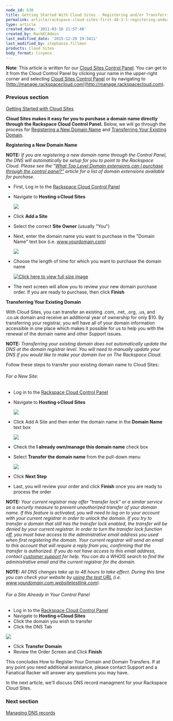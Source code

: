 ```yaml
---
node_id: 638
title: Getting Started With Cloud Sites - Registering and/or Transferring Domain Names
permalink: article/rackspace-cloud-sites-first-48-3-1-registering-andor-transferring-domain-names
type: article
created_date: '2011-03-16 21:57:40'
created_by: RackKCAdmin
last_modified_date: '2015-12-29 19:3411'
last_modified_by: stephanie.fillmon
products: Cloud Sites
body_format: tinymce
---
```


**Note**: This article is written for our [Cloud Sites Control
Panel](https://manage.rackspacecloud.com/). You can get to it from the
Cloud Control Panel by clicking your name in the upper-right corner and
selecting [Cloud Sites Control
Panel](https://manage.rackspacecloud.com/) or by navigating to
[http://manage.rackspacecloud.com](http://manage.rackspacecloud.com).

### Previous section

[Getting Started with Cloud
Sites](https://www.rackspace.com/knowledge_center/getting-started/cloud-sites)

**Cloud Sites makes it easy for you to purchase a domain name directly
through the Rackspace Cloud Control Panel.** Below, we will go through
the process for [Registering a New Domain Name](#register_new_domain)
and [Transferring Your Existing Domain](#transfer_domain).

**Registering a New Domain Name**

**NOTE:** *If you are registering a new domain name through the Control
Panel, the DNS will automatically be setup for you to point to the
Rackspace Cloud.* *Please see the "[What Top Level Domain extensions can
I purchase through the control
panel?"](http://www.rackspace.com/knowledge_center/article/what-top-level-domain-extensions-can-i-purchase-through-the-control-panel)
article for a list of domain extensions available for purchase.*

-   First, Log in to the [Rackspace Cloud Control
    Panel](http://manage.rackspacecloud.com)
-   Navigate to **Hosting-\>Cloud Sites**

    ![](/knowledge_center/sites/default/files/field/image/capture_1_0.png)

-   Click **Add a Site**
-   Select the correct **Site Owner** (usually "You")
-   Next, enter the domain name you want to purchase in the "Domain
    Name" text box (i.e. www.yourdomain.com)

    ![](http://c806394.r94.cf2.rackcdn.com/namesite.png)

-   Choose the length of time for which you want to purchase the domain
    name

    [![Click here to view full size
    image](http://c806394.r94.cf2.rackcdn.com/registerdomain.png "Click here to view full size image")](http://c806394.r94.cf2.rackcdn.com/registerdomain.png)

-   The next screen will allow you to review your new domain purchase
    order. If you are ready to purchase, then click **Finish**

**Transferring Your Existing Domain**

With Cloud Sites, you can transfer an existing .com, .net, .org, .us,
and .co.uk domain and receive an additional year of ownership for only
\$10.  By transferring your registrar, you will have all of your domain
information accessible in one place which makes it possible for us to
help you with the renewal of the domain name and other Support issues.

**NOTE:** *Transferring your existing domain does not automatically
update the DNS at the domain registrar level. You will need to manually
update your DNS if you would like to make your domain live on The
Rackspace Cloud.*

Follow these steps to transfer your existing domain name to Cloud Sites:

###### For a New Site:

-   Log in to the [Rackspace Cloud Control
    Panel](http://manage.rackspacecloud.com)
-   Navigate to **Hosting-\>Cloud Sites**

    ![](/knowledge_center/sites/default/files/field/image/capture_1_0.png)

-   Click Add A Site and then enter the domain name in the **Domain
    Name** text box

    ![](http://c806394.r94.cf2.rackcdn.com/namesite.png)

-   Check the **I already own/manage this domain name** check box
-   Select **Transfer the domain name** from the pull-down menu

    ![](http://c806394.r94.cf2.rackcdn.com/transferdomain.png)

-   Click **Next Step**

-   Last, you will review your order and click **Finish** once you are
    ready to process the order

**NOTE:** *Your current registrar may offer "transfer lock" or a similar
service as a security measure to prevent unauthorized transfer of your
domain name. If this feature is activated, you will need to log on to
your account with your current registrar in order to unlock the domain.
If you try to transfer a domain that still has the transfer lock
enabled, the transfer will be denied by your current registrar. In order
to turn the transfer lock function off, you must have access to the
administrative email address you used when first registering the domain.
Your current registrar will send an email to this account that will
require a reply from you, confirming that the transfer is authorized. If
you do not have access to this email address, contact [customer
support](http://www.rackspace.com/support/ "http://manage.rackspacecloud.com/SupportMain.do") for
help. You can do a WHOIS search to find the administrative email and the
current registrar for the domain.*

**NOTE:** *All DNS changes take up to 48 hours to take effect. During
this time you can check your website by [using the test
URL](https://www.rackspace.com/knowledge_center/article/test-your-website-before-transferring-the-domain-name-to-cloud-sites)
(i.e. www.yourdomain.com.websitetestlink.com).*

###### For a Site Already in Your Control Panel

-   Log in to the [Rackspace Cloud Control
    Panel](http://manage.rackspacecloud.com)
-   Navigate to **Hosting-\>Cloud Sites**
-   Click the domain you wish to transfer
-   Click the DNS Tab

**![](/knowledge_center/sites/default/files/field/image/renewal.png)**

-   Click **Transfer Domain**
-   Review the Order Screen and Click **Finish**

This concludes How to Register Your Domain and Domain Transfers. If at
any point you need additional assistance, please contact Support and a
Fanatical Racker will answer any questions you may have.

In the next article, we'll discuss DNS record managment for your
Rackspace Cloud Sites.

### Next section

[Managing DNS
records](http://www.rackspace.com/knowledge_center/article/getting-started-with-cloud-sites-managing-dns-records)

